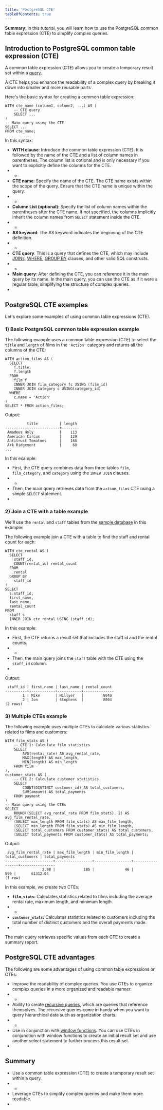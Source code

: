 ```yaml
---
title: 'PostgreSQL CTE'
tableOfContents: true
---
```


**Summary**: in this tutorial, you will learn how to use the PostgreSQL common table expression (CTE) to simplify complex queries.



## Introduction to PostgreSQL common table expression (CTE)



A common table expression (CTE) allows you to create a temporary result set within a [query](/docs/postgresql/postgresql-select).



A CTE helps you enhance the readability of a complex query by breaking it down into smaller and more reusable parts



Here's the basic syntax for creating a common table expression:



```
WITH cte_name (column1, column2, ...) AS (
    -- CTE query
    SELECT ...
)
-- Main query using the CTE
SELECT ...
FROM cte_name;
```



In this syntax:



- **WITH clause**: Introduce the common table expression (CTE). It is followed by the name of the CTE and a list of column names in parentheses. The column list is optional and is only necessary if you want to explicitly define the columns for the CTE.
- -
- **CTE name**: Specify the name of the CTE. The CTE name exists within the scope of the query. Ensure that the CTE name is unique within the query.
- -
- **Column List (optional)**: Specify the list of column names within the parentheses after the CTE name. If not specified, the columns implicitly inherit the column names from `SELECT` statement inside the CTE.
- -
- **AS keyword**: The AS keyword indicates the beginning of the CTE definition.
- -
- **CTE query**: This is a query that defines the CTE, which may include [JOINs](/docs/postgresql/postgresql-joins/), [WHERE](https://www.postgresqltutorial.com/postgresql-tutorial/postgresql-where/), [GROUP BY](https://www.postgresqltutorial.com/postgresql-tutorial/postgresql-group-by) clauses, and other valid SQL constructs.
- -
- **Main query**: After defining the CTE, you can reference it in the main query by its name. In the main query, you can use the CTE as if it were a regular table, simplifying the structure of complex queries.
- 


## PostgreSQL CTE examples



Let's explore some examples of using common table expressions (CTE).



### 1) Basic PostgreSQL common table expression example



The following example uses a common table expression (CTE) to select the `title` and `length` of films in the `'Action'` category and returns all the columns of the CTE:



```
WITH action_films AS (
  SELECT
    f.title,
    f.length
  FROM
    film f
    INNER JOIN film_category fc USING (film_id)
    INNER JOIN category c USING(category_id)
  WHERE
    c.name = 'Action'
)
SELECT * FROM action_films;
```



Output:



```
          title          | length
-------------------------+--------
 Amadeus Holy            |    113
 American Circus         |    129
 Antitrust Tomatoes      |    168
 Ark Ridgemont           |     68
...
```



In this example:



- First, the CTE query combines data from three tables `film`, `film_category`, and `category` using the `INNER JOIN` clauses.
- -
- Then, the main query retrieves data from the `action_films` CTE using a simple `SELECT` statement.
- 


### 2) Join a CTE with a table example



We'll use the `rental` and `staff` tables from the [sample database](https://www.postgresqltutorial.com/postgresql-getting-started/postgresql-sample-database/) in this example:



The following example join a CTE with a table to find the staff and rental count for each:



```
WITH cte_rental AS (
  SELECT
    staff_id,
    COUNT(rental_id) rental_count
  FROM
    rental
  GROUP BY
    staff_id
)
SELECT
  s.staff_id,
  first_name,
  last_name,
  rental_count
FROM
  staff s
  INNER JOIN cte_rental USING (staff_id);
```



In this example:



- First, the CTE returns a result set that includes the staff id and the rental counts.
- -
- Then, the main query joins the `staff` table with the CTE using the `staff_id` column.
- 


Output:



```
 staff_id | first_name | last_name | rental_count
----------+------------+-----------+--------------
        1 | Mike       | Hillyer   |         8040
        2 | Jon        | Stephens  |         8004
(2 rows)
```



### 3) Multiple CTEs example



The following example uses multiple CTEs to calculate various statistics related to films and customers:



```
WITH film_stats AS (
    -- CTE 1: Calculate film statistics
    SELECT
        AVG(rental_rate) AS avg_rental_rate,
        MAX(length) AS max_length,
        MIN(length) AS min_length
    FROM film
),
customer_stats AS (
    -- CTE 2: Calculate customer statistics
    SELECT
        COUNT(DISTINCT customer_id) AS total_customers,
        SUM(amount) AS total_payments
    FROM payment
)
-- Main query using the CTEs
SELECT
    ROUND((SELECT avg_rental_rate FROM film_stats), 2) AS avg_film_rental_rate,
    (SELECT max_length FROM film_stats) AS max_film_length,
    (SELECT min_length FROM film_stats) AS min_film_length,
    (SELECT total_customers FROM customer_stats) AS total_customers,
    (SELECT total_payments FROM customer_stats) AS total_payments;
```



Output:



```
 avg_film_rental_rate | max_film_length | min_film_length | total_customers | total_payments
----------------------+-----------------+-----------------+-----------------+----------------
                 2.98 |             185 |              46 |             599 |       61312.04
(1 row)
```



In this example, we create two CTEs:



- **`film_stats`:** Calculates statistics related to films including the average rental rate, maximum length, and minimum length.
- -
- **`customer_stats`:** Calculates statistics related to customers including the total number of distinct customers and the overall payments made.
- 


The main query retrieves specific values from each CTE to create a summary report.



## PostgreSQL CTE advantages



The following are some advantages of using common table expressions or CTEs:



- Improve the readability of complex queries. You use CTEs to organize complex queries in a more organized and readable manner.
- -
- Ability to create [recursive queries](/docs/postgresql/postgresql-recursive-query), which are queries that reference themselves. The recursive queries come in handy when you want to query hierarchical data such as organization charts.
- -
- Use in conjunction with [window functions](https://www.postgresqltutorial.com/postgresql-window-function/). You can use CTEs in conjunction with window functions to create an initial result set and use another select statement to further process this result set.
- 


## Summary



- Use a common table expression (CTE) to create a temporary result set within a query.
- -
- Leverage CTEs to simplify complex queries and make them more readable.
- 
